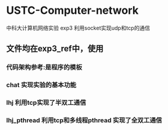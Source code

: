 # USTC-Computer-network
中科大计算机网络实验
 exp3
 利用socket实现udp和tcp的通信
 ## 文件均在exp3_ref中，使用

 ### 代码架构参考:是程序的模板
 ###    chat        实现实验的基本功能
 ###    lhj          利用tcp实现了半双工通信
 ###    lhj_pthread   利用tcp和多线程pthread 实现了全双工通信
